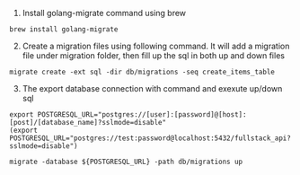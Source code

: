 1. Install golang-migrate command using brew
```
brew install golang-migrate
```

2. Create a migration files using following command. It will add a migration file under migration folder, then fill up the sql in both up and down files 
```
migrate create -ext sql -dir db/migrations -seq create_items_table
```
3. The export database connection with command and exexute up/down sql
```
export POSTGRESQL_URL="postgres://[user]:[password]@[host]:[post]/[database_name]?sslmode=disable"
(export POSTGRESQL_URL="postgres://test:password@localhost:5432/fullstack_api?sslmode=disable")

migrate -database ${POSTGRESQL_URL} -path db/migrations up